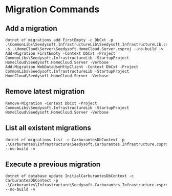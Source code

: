 # Migration Commands

## Add a migration
    dotnet ef migrations add FirstEmpty -c DbCxt -p .\CommonLibs\Seedysoft.InfrastructureLib\Seedysoft.InfrastructureLib.csproj -s .\HomeCloud\Server\Seedysoft.HomeCloud.Server.csproj --no-build -v
    Add-Migration FirstEmpty -Context DbCxt -Project CommonLibs\Seedysoft.InfrastructureLib -StartupProject HomeCloud\Seedysoft.HomeCloud.Server -Verbose
    Add-Migration WebDataUseHttpClient -Context DbCxt -Project CommonLibs\Seedysoft.InfrastructureLib -StartupProject HomeCloud\Seedysoft.HomeCloud.Server -Verbose

## Remove latest migration
    Remove-Migration -Context DbCxt -Project CommonLibs\Seedysoft.InfrastructureLib -StartupProject HomeCloud\Seedysoft.HomeCloud.Server -Verbose

## List all existent migrations
    dotnet ef migrations list -c CarburantesDbContext -p .\Carburantes\Infrastructure\Seedysoft.Carburantes.Infrastructure.csproj --no-build -v

## Execute a previous migration
    dotnet ef database update InitialCarburantesDbContext -c CarburantesDbContext -p .\Carburantes\Infrastructure\Seedysoft.Carburantes.Infrastructure.csproj --no-build -v

